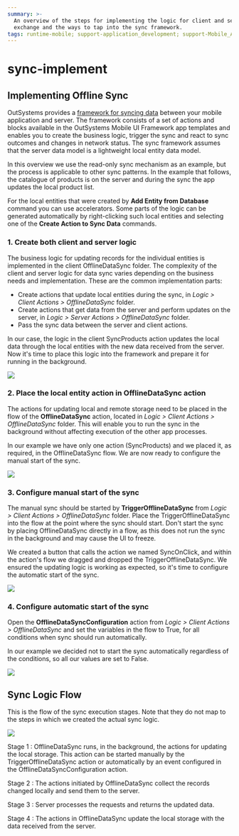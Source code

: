 ```yaml
---
summary: >-
  An overview of the steps for implementing the logic for client and server data
  exchange and the ways to tap into the sync framework.
tags: runtime-mobile; support-application_development; support-Mobile_Apps
---
```


# sync-implement

## Implementing Offline Sync

OutSystems provides a [framework for syncing data](https://github.com/danielmarquespt/docs-product/tree/e7ea3f444d5129dab245c69ab72ae091554bc4fb/src/develop/data/offline/sync-reference.md%3E) between your mobile application and server. The framework consists of a set of actions and blocks available in the OutSystems Mobile UI Framework app templates and enables you to create the business logic, trigger the sync and react to sync outcomes and changes in network status. The sync framework assumes that the server data model is a lightweight local entity data model.

In this overview we use the read-only sync mechanism as an example, but the process is applicable to other sync patterns. In the example that follows, the catalogue of products is on the server and during the sync the app updates the local product list.

For the local entities that were created by **Add Entity from Database** command you can use accelerators. Some parts of the logic can be generated automatically by right-clicking such local entities and selecting one of the **Create Action to Sync Data** commands.

### 1. Create both client and server logic

The business logic for updating records for the individual entities is implemented in the client OfflineDataSync folder. The complexity of the client and server logic for data sync varies depending on the business needs and implementation. These are the common implementation parts:

* Create actions that update local entities during the sync, in _Logic &gt; Client Actions &gt; OfflineDataSync_ folder.
* Create actions that get data from the server and perform updates on the server, in _Logic &gt; Server Actions &gt; OfflineDataSync_ folder.
* Pass the sync data between the server and client actions.

In our case, the logic in the client SyncProducts action updates the local data through the local entities with the new data received from the server. Now it's time to place this logic into the framework and prepare it for running in the background.

![](../../../../.gitbook/assets/step-1-offline.png)

### 2. Place the local entity action in OfflineDataSync action

The actions for updating local and remote storage need to be placed in the flow of the **OfflineDataSync** action, located in _Logic &gt; Client Actions &gt; OfflineDataSync_ folder. This will enable you to run the sync in the background without affecting execution of the other app processes.

In our example we have only one action \(SyncProducts\) and we placed it, as required, in the OfflineDataSync flow. We are now ready to configure the manual start of the sync.

![](../../../../.gitbook/assets/step-2-offline.png)

### 3. Configure manual start of the sync

The manual sync should be started by **TriggerOfflineDataSync** from _Logic &gt; Client Actions &gt; OfflineDataSync_ folder. Place the TriggerOfflineDataSync into the flow at the point where the sync should start. Don't start the sync by placing OfflineDataSync directly in a flow, as this does not run the sync in the background and may cause the UI to freeze.

We created a button that calls the action we named SyncOnClick, and within the action's flow we dragged and dropped the TriggerOfflineDataSync. We ensured the updating logic is working as expected, so it's time to configure the automatic start of the sync.

![](../../../../.gitbook/assets/step-3-offline.png)

### 4. Configure automatic start of the sync

Open the **OfflineDataSyncConfiguration** action from _Logic &gt; Client Actions &gt; OfflineDataSync_ and set the variables in the flow to True, for all conditions when sync should run automatically.

In our example we decided not to start the sync automatically regardless of the conditions, so all our values are set to False.

![](../../../../.gitbook/assets/step-4-offline.png)

## Sync Logic Flow

This is the flow of the sync execution stages. Note that they do not map to the steps in which we created the actual sync logic.

![](../../../../.gitbook/assets/sync-stages.png)

Stage 1 : OfflineDataSync runs, in the background, the actions for updating the local storage. This action can be started manually by the TriggerOfflineDataSync action or automatically by an event configured in the OfflineDataSyncConfiguration action.

Stage 2 : The actions initiated by OfflineDataSync collect the records changed locally and send them to the server.

Stage 3 : Server processes the requests and returns the updated data.

Stage 4 : The actions in OfflineDataSync update the local storage with the data received from the server.

